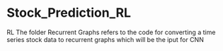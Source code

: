 # Stock_Prediction_RL
RL
The folder Recurrent Graphs refers to the code for converting a time series stock data to recurrent graphs which will be the iput for CNN

